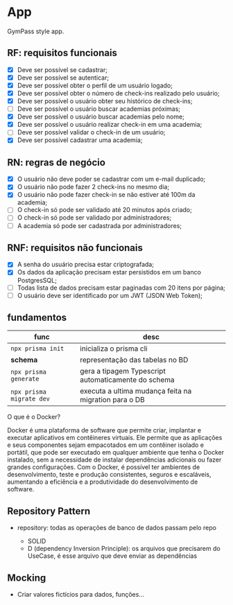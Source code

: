 # App

GymPass style app.

## RF: requisitos funcionais

- [x] Deve ser possível se cadastrar;
- [x] Deve ser possível se autenticar;
- [x] Deve ser possível obter o perfil de um usuário logado;
- [x] Deve ser possível obter o número de check-ins realizado pelo usuário;
- [x] Deve ser possível o usuário obter seu histórico de check-ins;
- [ ] Deve ser possível o usuário buscar academias próximas;
- [x] Deve ser possível o usuário buscar academias pelo nome;
- [x] Deve ser possível o usuário realizar check-in em uma academia;
- [ ] Deve ser possível validar o check-in de um usuário;
- [x] Deve ser possível cadastrar uma academia;

## RN: regras de negócio

- [x] O usuário não deve poder se cadastrar com um e-mail duplicado;
- [x] O usuário não pode fazer 2 check-ins no mesmo dia;
- [x] O usuário não pode fazer check-in se não estiver até 100m da academia;
- [ ] O check-in só pode ser validado até 20 minutos após criado;
- [ ] O check-in só pode ser validado por administradores;
- [ ] A academia só pode ser cadastrada por administradores;

## RNF: requisitos não funcionais

- [x] A senha do usuário precisa estar criptografada;
- [x] Os dados da aplicação precisam estar persistidos em um banco PostgresSQL;
- [ ] Todas lista de dados precisam estar paginadas com 20 itens por página;
- [ ] O usuário deve ser identificado por um JWT (JSON Web Token);

## fundamentos

| func                     | desc                                                  |
| ------------------------ | ----------------------------------------------------- |
| `npx prisma init`        | inicializa o prisma cli                               |
| **schema**               | representação das tabelas no BD                       |
| `npx prisma generate`    | gera a tipagem Typescript automaticamente do schema   |
| `npx prisma migrate dev` | executa a ultima mudança feita na migration para o DB |

O que é o Docker?

Docker é uma plataforma de software que permite criar, implantar e executar aplicativos em contêineres virtuais. Ele permite que as aplicações e seus componentes sejam empacotados em um contêiner isolado e portátil, que pode ser executado em qualquer ambiente que tenha o Docker instalado, sem a necessidade de instalar dependências adicionais ou fazer grandes configurações. Com o Docker, é possível ter ambientes de desenvolvimento, teste e produção consistentes, seguros e escaláveis, aumentando a eficiência e a produtividade do desenvolvimento de software.

## Repository Pattern

- repository: todas as operações de banco de dados passam pelo repo

  - SOLID
  - D (dependency Inversion Principle): os arquivos que precisarem do UseCase, é esse arquivo que deve enviar as dependências

## Mocking

- Criar valores fictícios para dados, funções...
